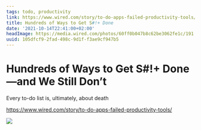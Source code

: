 ```yaml
---
tags: todo, productivity
link: https://www.wired.com/story/to-do-apps-failed-productivity-tools/
title: Hundreds of Ways to Get S#!+ Done
date: '2021-10-14T22:41:00+02:00'
headImage: https://media.wired.com/photos/60ff0b047b8c62be3062fe1c/191:100/w_1280,c_limit/wired%20to%20do%20app%20main%20art%20online.png
uuid: 105dfcf9-2fad-498c-9d1f-f3ae9cf947b5
---
```


# Hundreds of Ways to Get S#!+ Done—and We Still Don’t

Every to-do list is, ultimately, about death

https://www.wired.com/story/to-do-apps-failed-productivity-tools/

![](https://media.wired.com/photos/60ff0b047b8c62be3062fe1c/191:100/w_1280,c_limit/wired%20to%20do%20app%20main%20art%20online.png)
